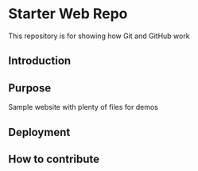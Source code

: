 # Starter Web Repo

This repository is for showing how Git and GitHub work

## Introduction

## Purpose

Sample website with plenty of files for demos

## Deployment


## How to contribute
